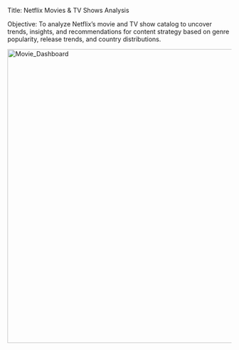 Title: Netflix Movies & TV Shows Analysis

Objective:
To analyze Netflix’s movie and TV show catalog to uncover trends, insights, and recommendations for content strategy based on genre popularity, release trends, and country distributions.

<img width="1399" height="661" alt="Movie_Dashboard" src="https://github.com/user-attachments/assets/7c8982e4-5ae7-450e-8e91-47e6ca72d5c6" />
